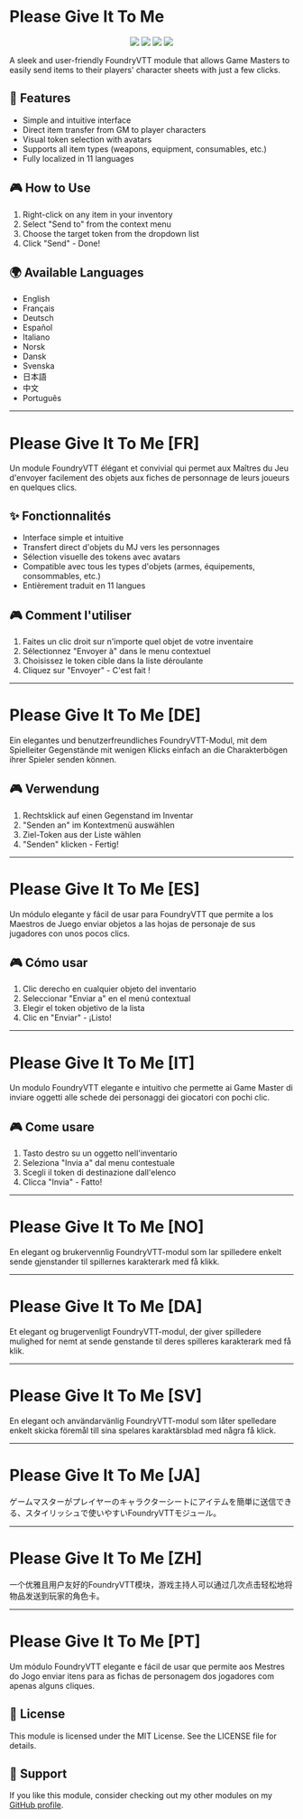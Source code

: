 # Please Give It To Me

<p align="center">
  <img src="https://img.shields.io/badge/Foundry-v12-informational">
  <img src="https://img.shields.io/badge/License-MIT-green">
  <img src="https://img.shields.io/badge/Maintained%3F-yes-success">
  <a href="https://github.com/frenchymodules"><img src="https://img.shields.io/badge/More%20Modules-Frenchy-blue"></a>
</p>

A sleek and user-friendly FoundryVTT module that allows Game Masters to easily send items to their players' character sheets with just a few clicks.

## 🌟 Features

- Simple and intuitive interface
- Direct item transfer from GM to player characters
- Visual token selection with avatars
- Supports all item types (weapons, equipment, consumables, etc.)
- Fully localized in 11 languages

## 🎮 How to Use

1. Right-click on any item in your inventory
2. Select "Send to" from the context menu
3. Choose the target token from the dropdown list
4. Click "Send" - Done!

## 🌍 Available Languages

- English
- Français
- Deutsch
- Español
- Italiano
- Norsk
- Dansk
- Svenska
- 日本語
- 中文
- Português

---

# Please Give It To Me [FR]

Un module FoundryVTT élégant et convivial qui permet aux Maîtres du Jeu d'envoyer facilement des objets aux fiches de personnage de leurs joueurs en quelques clics.

## ✨ Fonctionnalités

- Interface simple et intuitive
- Transfert direct d'objets du MJ vers les personnages
- Sélection visuelle des tokens avec avatars
- Compatible avec tous les types d'objets (armes, équipements, consommables, etc.)
- Entièrement traduit en 11 langues

## 🎮 Comment l'utiliser

1. Faites un clic droit sur n'importe quel objet de votre inventaire
2. Sélectionnez "Envoyer à" dans le menu contextuel
3. Choisissez le token cible dans la liste déroulante
4. Cliquez sur "Envoyer" - C'est fait !

---

# Please Give It To Me [DE]

Ein elegantes und benutzerfreundliches FoundryVTT-Modul, mit dem Spielleiter Gegenstände mit wenigen Klicks einfach an die Charakterbögen ihrer Spieler senden können.

## 🎮 Verwendung

1. Rechtsklick auf einen Gegenstand im Inventar
2. "Senden an" im Kontextmenü auswählen
3. Ziel-Token aus der Liste wählen
4. "Senden" klicken - Fertig!

---

# Please Give It To Me [ES]

Un módulo elegante y fácil de usar para FoundryVTT que permite a los Maestros de Juego enviar objetos a las hojas de personaje de sus jugadores con unos pocos clics.

## 🎮 Cómo usar

1. Clic derecho en cualquier objeto del inventario
2. Seleccionar "Enviar a" en el menú contextual
3. Elegir el token objetivo de la lista
4. Clic en "Enviar" - ¡Listo!

---

# Please Give It To Me [IT]

Un modulo FoundryVTT elegante e intuitivo che permette ai Game Master di inviare oggetti alle schede dei personaggi dei giocatori con pochi clic.

## 🎮 Come usare

1. Tasto destro su un oggetto nell'inventario
2. Seleziona "Invia a" dal menu contestuale
3. Scegli il token di destinazione dall'elenco
4. Clicca "Invia" - Fatto!

---

# Please Give It To Me [NO]

En elegant og brukervennlig FoundryVTT-modul som lar spilledere enkelt sende gjenstander til spillernes karakterark med få klikk.

---

# Please Give It To Me [DA]

Et elegant og brugervenligt FoundryVTT-modul, der giver spilledere mulighed for nemt at sende genstande til deres spilleres karakterark med få klik.

---

# Please Give It To Me [SV]

En elegant och användarvänlig FoundryVTT-modul som låter spelledare enkelt skicka föremål till sina spelares karaktärsblad med några få klick.

---

# Please Give It To Me [JA]

ゲームマスターがプレイヤーのキャラクターシートにアイテムを簡単に送信できる、スタイリッシュで使いやすいFoundryVTTモジュール。

---

# Please Give It To Me [ZH]

一个优雅且用户友好的FoundryVTT模块，游戏主持人可以通过几次点击轻松地将物品发送到玩家的角色卡。

---

# Please Give It To Me [PT]

Um módulo FoundryVTT elegante e fácil de usar que permite aos Mestres do Jogo enviar itens para as fichas de personagem dos jogadores com apenas alguns cliques.

## 📝 License

This module is licensed under the MIT License. See the LICENSE file for details.

## 💝 Support

If you like this module, consider checking out my other modules on my [GitHub profile](https://github.com/frenchymodules).
